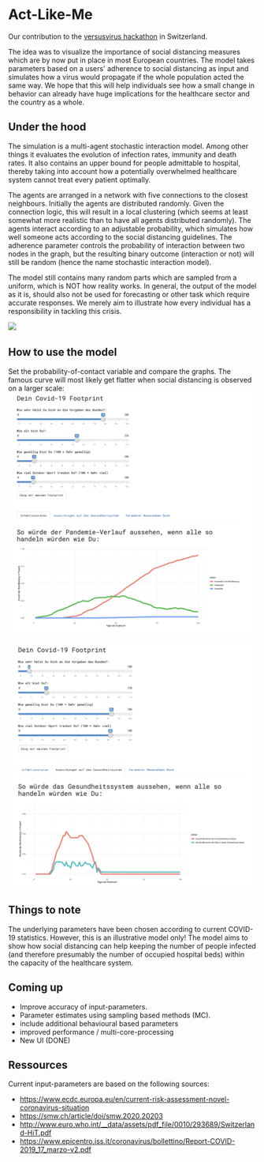 # Act-Like-Me

Our contribution to the [versusvirus hackathon](https://www.versusvirus.ch/) in Switzerland.

The idea was to visualize the importance of social distancing measures which are by now put in place in most European countries. The model takes parameters based on a users' adherence to social distancing as input and simulates how a virus would propagate if the whole population acted the same way. We hope that this will help individuals see how a small change in behavior can already have huge implications for the healthcare sector and the country as a whole.

## Under the hood

The simulation is a multi-agent stochastic interaction model. Among other things it evaluates the evolution of infection rates, immunity and death rates. It also contains an upper bound for people admittable to hospital,  thereby taking into account how a potentially overwhelmed healthcare system cannot treat every patient optimally.

The agents are arranged in a network with five connections to the closest neighbours. Initially the agents are distributed randomly. Given the connection logic, this will result in a local clustering (which seems at least somewhat more realistic than to have all agents distributed randomly). The agents interact according to an adjustable probability, which simulates how well someone acts according to the social distancing guidelines. The adherence parameter controls the probability of interaction between two nodes in the graph, but the resulting binary outcome (interaction or not) will still be random (hence the name stochastic interaction model). 

The model still contains many random parts which are sampled from a uniform, which is NOT how reality works. In general, the output of the model as it is, should also not be used for forecasting or other task which require accurate responses. We merely aim to illustrate how every individual has a responsibility in tackling this crisis. 

![](images/actlikeme.gif)


## How to use the model
Set the probability-of-contact variable and compare the graphs. The famous curve will most likely get flatter when social distancing is observed on a larger scale:
![The curve with adherence to social distancing](images/curve_1.png)

![Illustration of an overwhelmed health-sector due to non adherence ](images/curve_2.png)


## Things to note

The underlying parameters have been chosen according to current COVID-19 statistics. However, this is an illustrative model only! The model aims to show how social distancing can help keeping the number of people infected (and therefore presumably the number of occupied hospital beds) within the capacity of the healthcare system. 

## Coming up

- Improve accuracy of input-parameters. 
- Parameter estimates using sampling based methods (MC). 
- include additional behavioural based parameters
- improved performance / multi-core-processing
- New UI (DONE)

## Ressources 

Current input-parameters are based on the following sources:

- https://www.ecdc.europa.eu/en/current-risk-assessment-novel-coronavirus-situation
- https://smw.ch/article/doi/smw.2020.20203
- http://www.euro.who.int/__data/assets/pdf_file/0010/293689/Switzerland-HiT.pdf
- https://www.epicentro.iss.it/coronavirus/bollettino/Report-COVID-2019_17_marzo-v2.pdf
